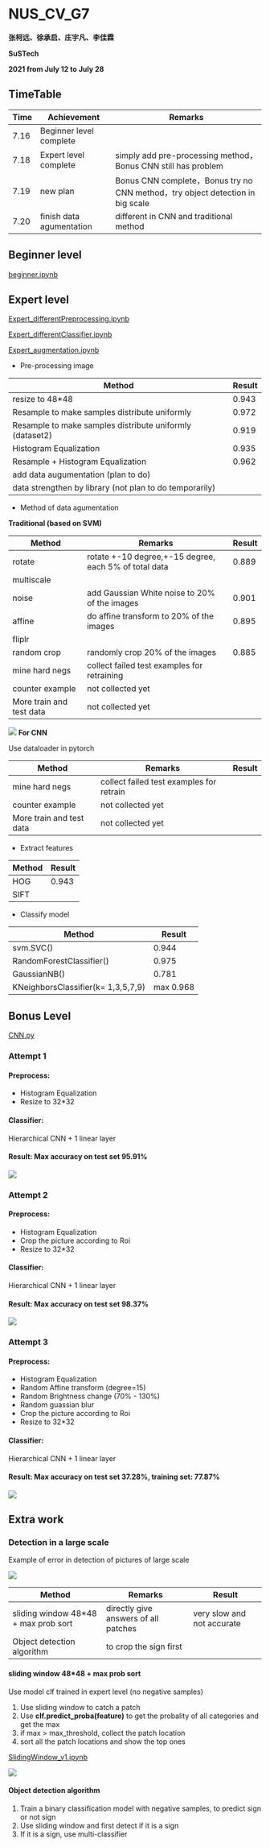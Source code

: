 # NUS_CV_G7

**张柯远、徐承启、庄宇凡、李佳霖**

**SuSTech**

**2021 from July 12 to July 28**

## TimeTable

| Time | Achievement | Remarks |
| ----------- | ---------- | ---------- |
| 7.16      | Beginner level complete  ||
| 7.18      | Expert level complete  | simply add pre-processing method，Bonus CNN still has problem |
| 7.19      | new plan  | Bonus CNN complete，Bonus try no CNN method，try object detection in big scale |
| 7.20      | finish data agumentation  | different in CNN and traditional method |

## Beginner level

[beginner.ipynb](https://github.com/LIKP0/NUS_CV_G7/blob/main/src/beginner.ipynb)

## Expert level

[Expert_differentPreprocessing.ipynb](https://github.com/LIKP0/NUS_CV_G7/blob/main/src/Expert_differentPreprocessing.ipynb)

[Expert_differentClassifier.ipynb](https://github.com/LIKP0/NUS_CV_G7/blob/main/src/Expert_differentClassifier.ipynb)

[Expert_augmentation.ipynb](https://github.com/LIKP0/NUS_CV_G7/blob/main/src/Expert_augmentation.ipynb)

- Pre-processing image

| Method | Result |
| ----------- | ---------- |
| resize to 48\*48     | 0.943  |
| Resample to make samples distribute uniformly   | 0.972  |
| Resample to make samples distribute uniformly (dataset2)  | 0.919  |
| Histogram Equalization   |0.935   |
| Resample + Histogram Equalization  |0.962  |
| add data augumentation (plan to do)   |   |
| data strengthen by library (not plan to do temporarily)   |   |

- Method of data agumentation

**Traditional (based on SVM)**

| Method | Remarks | Result |
| ----------- | ---------- | ---------- |
| rotate     | rotate +-10 degree,+-15 degree, each 5% of total data |0.889 |
| multiscale   |    | |
| noise | add Gaussian White noise to 20% of the images|0.901 |
| affine  |  do affine transform to 20% of the images |0.895 |
| fliplr  |    | |
| random crop  | randomly crop 20% of the images  | 0.885|
| mine hard negs   | collect failed test examples for retraining  | |
| counter example   | not collected yet  | |
| More train and test data   | not collected yet  | |

![](./pic/different_augmentation_methods.png)
**For CNN**

Use dataloader in pytorch

| Method | Remarks | Result |
| ----------- | ---------- | ---------- |
| mine hard negs   | collect failed test examples for retrain  | |
| counter example   | not collected yet  | |
| More train and test data   | not collected yet  | |

- Extract features

| Method | Result |
| ----------- | ---------- |
| HOG     | 0.943  |
|    SIFT   |  |

- Classify model

| Method | Result |
| ----------- | ---------- |
| svm.SVC()     | 0.944  |
|    RandomForestClassifier()   | 0.975 |
|  GaussianNB()  | 0.781 |
|  KNeighborsClassifier(k= 1,3,5,7,9)  | max 0.968 |

## Bonus Level

[CNN.py](https://github.com/LIKP0/NUS_CV_G7/blob/main/src/CNN.py)

### Attempt 1
#### Preprocess: 
- Histogram Equalization
- Resize to 32*32

#### Classifier: 
Hierarchical CNN + 1 linear layer
#### Result: Max accuracy on test set 95.91%
![](./pic/result_cnn_2.png)

### Attempt 2
#### Preprocess: 
- Histogram Equalization
- Crop the picture according to Roi
- Resize to 32*32

#### Classifier: 
Hierarchical CNN + 1 linear layer
#### Result: Max accuracy on test set 98.37%
![](./pic/result_cnn_3.png)

### Attempt 3
#### Preprocess: 
- Histogram Equalization
- Random Affine transform (degree=15)
- Random Brightness change (70% - 130%)
- Random guassian blur
- Crop the picture according to Roi
- Resize to 32*32

#### Classifier: 
Hierarchical CNN + 1 linear layer
#### Result: Max accuracy on test set 37.28%, training set: 77.87%
![](./pic/result_cnn_4.png)

## Extra work

### Detection in a large scale

Example of error in detection of pictures of large scale

![](./pic/Error_example1.png)

| Method | Remarks | Result |
| ----------- | ---------- | ---------- |
| sliding window 48\*48 + max prob sort   | directly give answers of all patches | very slow and not accurate |
| Object detection algorithm     | to crop the sign first  |  |

#### sliding window 48\*48 + max prob sort

Use model clf trained in expert level (no negative samples)

1. Use sliding window to catch a patch
2. Use **clf.predict_proba(feature)** to get the probality of all categories and get the max
3. if max > max_threshold, collect the patch location
4. sort all the patch locations and show the top ones

[SlidingWindow_v1.ipynb](https://github.com/LIKP0/NUS_CV_G7/blob/main/src/SlidingWindow_v1.ipynb)

![](./pic/Fail1.png)

#### Object detection algorithm 

1. Train a binary classification model with negative samples, to predict sign or not sign
2. Use sliding window and first detect if it is a sign
3. If it is a sign, use multi-classifier


